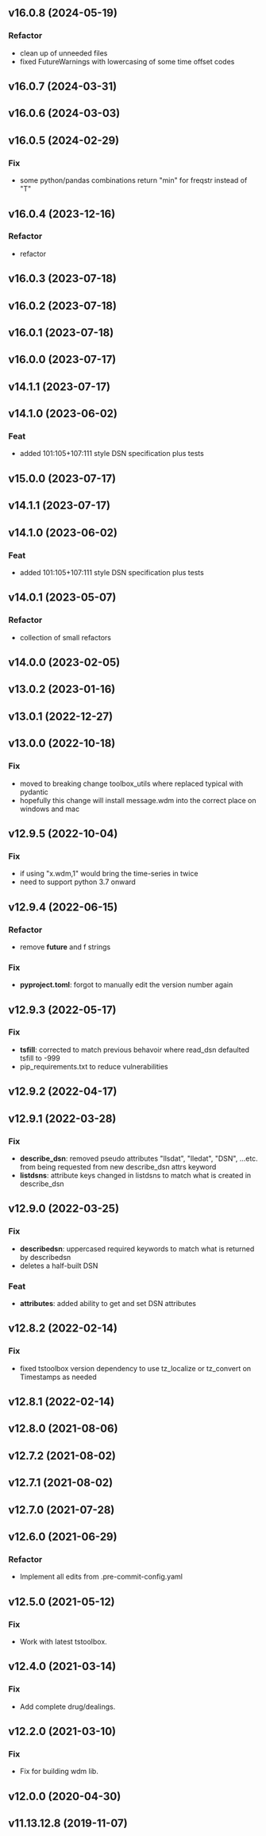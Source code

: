 ## v16.0.8 (2024-05-19)

### Refactor

- clean up of unneeded files
- fixed FutureWarnings with lowercasing of some time offset codes

## v16.0.7 (2024-03-31)

## v16.0.6 (2024-03-03)

## v16.0.5 (2024-02-29)

### Fix

- some python/pandas combinations return "min" for freqstr instead of "T"

## v16.0.4 (2023-12-16)

### Refactor

- refactor

## v16.0.3 (2023-07-18)

## v16.0.2 (2023-07-18)

## v16.0.1 (2023-07-18)

## v16.0.0 (2023-07-17)

## v14.1.1 (2023-07-17)

## v14.1.0 (2023-06-02)

### Feat

- added 101:105+107:111 style DSN specification plus tests

## v15.0.0 (2023-07-17)

## v14.1.1 (2023-07-17)

## v14.1.0 (2023-06-02)

### Feat

- added 101:105+107:111 style DSN specification plus tests

## v14.0.1 (2023-05-07)

### Refactor

- collection of small refactors

## v14.0.0 (2023-02-05)

## v13.0.2 (2023-01-16)

## v13.0.1 (2022-12-27)

## v13.0.0 (2022-10-18)

### Fix

- moved to breaking change toolbox_utils where replaced typical with pydantic
- hopefully this change will install message.wdm into the correct place on windows and mac

## v12.9.5 (2022-10-04)

### Fix

- if using "x.wdm,1" would bring the time-series in twice
- need to support python 3.7 onward

## v12.9.4 (2022-06-15)

### Refactor

- remove __future__ and f strings

### Fix

- **pyproject.toml**: forgot to manually edit the version number again

## v12.9.3 (2022-05-17)

### Fix

- **tsfill**: corrected to match previous behavoir where read_dsn defaulted tsfill to -999
- pip_requirements.txt to reduce vulnerabilities

## v12.9.2 (2022-04-17)

## v12.9.1 (2022-03-28)

### Fix

- **describe_dsn**: removed pseudo attributes "llsdat", "lledat", "DSN", ...etc. from being requested from new describe_dsn attrs keyword
- **listdsns**: attribute keys changed in listdsns to match what is created in describe_dsn

## v12.9.0 (2022-03-25)

### Fix

- **describedsn**: uppercased required keywords to match what is returned by describedsn
- deletes a half-built DSN

### Feat

- **attributes**: added ability to get and set DSN attributes

## v12.8.2 (2022-02-14)

### Fix

- fixed tstoolbox version dependency to use tz_localize or tz_convert on Timestamps as needed

## v12.8.1 (2022-02-14)

## v12.8.0 (2021-08-06)

## v12.7.2 (2021-08-02)

## v12.7.1 (2021-08-02)

## v12.7.0 (2021-07-28)

## v12.6.0 (2021-06-29)

### Refactor

- Implement all edits from .pre-commit-config.yaml

## v12.5.0 (2021-05-12)

### Fix

- Work with latest tstoolbox.

## v12.4.0 (2021-03-14)

### Fix

- Add complete drug/dealings.

## v12.2.0 (2021-03-10)

### Fix

- Fix for building wdm lib.

## v12.0.0 (2020-04-30)

## v11.13.12.8 (2019-11-07)
